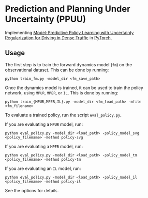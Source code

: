 # Prediction and Planning Under Uncertainty (PPUU)
Implementing [Model-Predictive Policy Learning with Uncertainty Regularization for Driving in Dense Traffic](http://bit.ly/PPUU-article) in [PyTorch](https://pytorch.org).

## Usage

The first step is to train the forward dynamics model (`fm`) on the observational dataset.
This can be done by running:

```
python train_fm.py -model_dir <fm_save_path>
```

Once the dynamics model is trained, it can be used to train the policy network, using `MPUR`, `MPER`, or `IL`.
This is done by running:

```
python train_{MPUR,MPER,IL}.py -model_dir <fm_load_path> -mfile <fm_filename>
```

To evaluate a trained policy, run the script `eval_policy.py`. 

If you are evaluating a `MPUR` model, run:

```
python eval_policy.py -model_dir <load_path> -policy_model_svg <policy_filename> -method policy-svg
```

If you are evaluating a `MPER` model, run:

```
python eval_policy.py -model_dir <load_path> -policy_model_tm <policy_filename> -method policy-tm
```

If you are evaluating an `IL` model, run:

```
python eval_policy.py -model_dir <load_path> -policy_model_il <policy_filename> -method policy-il
```

See the options for details. 
